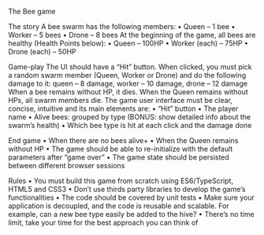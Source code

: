 The Bee game

The story
A bee swarm has the following members:
• Queen – 1 bee
• Worker – 5 bees
• Drone – 8 bees
At the beginning of the game, all bees are healthy (Health Points below):
• Queen – 100HP
• Worker (each) – 75HP
• Drone (each) – 50HP

Game-play
The UI should have a “Hit” button. When clicked, you must pick a random swarm member (Queen,
Worker or Drone) and do the following damage to it: queen – 8 damage, worker – 10 damage, drone – 12 damage
When a bee remains without HP, it dies. When the Queen remains without HPs, all swarm members die.
The game user interface must be clear, concise, intuitive and its main elements are:
• “Hit” button
• The player name
• Alive bees: grouped by type (BONUS: show detailed info about the swarm’s health)
• Which bee type is hit at each click and the damage done

End game
• When there are no bees alive+
• When the Queen remains without HP
• The game should be able to re-initialize with the default parameters after “game over”
• The game state should be persisted between different browser sessions

Rules
• You must build this game from scratch using ES6/TypeScript, HTML5 and CSS3
• Don’t use thirds party libraries to develop the game’s functionalities
• The code should be covered by unit tests
• Make sure your application is decoupled, and the code is reusable and scalable. For
  example, can a new bee type easily be added to the hive?
• There’s no time limit, take your time for the best approach you can think of